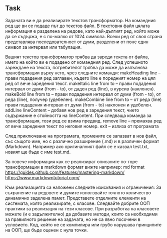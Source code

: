 ## Task

Задачата ви е да реализирате текстов трансформатор. На командния ред ще ви се подаде път до текстов файл. В текстовия файл цялата информация е разделена на редове, като най-дългият ред, който може да се съдържа, е с по-малко от 1024 символа. Всеки ред от своя страна представлява последователност от думи, разделени от поне един символ за интервал или табулация.

Вашият текстов трансформатор трябва да зареди текста от файла, името на който ви е подадено от командния ред. След успешното зареждане на текста, потребителят трябва да може да изпълнява трансформации върху него, чрез следните команди:
makeHeading line – прави подадения ред заглавен, където line е поредният номер на цял ред от вече заредения текст. 
makeItalic line from to – прави подадения интервал от думи (from - to), от даден ред (line), в курсив (наклонен).
makeBold line from to – прави подадения интервал от думи (from - to), от реда (line), получер (удебелен).
makeCombine  line from to – от реда (line) прави подадения интервал от думи (from - to) наклонен и удебелен.
addLine lineContent – добавя нов ред в заредения текст, чието съдържание е стойността на lineContent. При следваща команда за трансформация, този ред се взима предвид.
remove line – премахва ред от вече заредения текст по неговия номер.
exit – излиза от програмата

След приключване на програмата, промените се запазват в нов файл, със същото име, но с различно разширение (.md) и в различен формат (Markdown). Например ако оригиналният файл се е казвал test.txt, новият ще бъде с име test.md.

За повече информация как се реализират описаните по-горе трансформации в markdown формат вижте например:
md format
https://guides.github.com/features/mastering-markdown/
https://www.markdowntutorial.com/

Към реализацията са наложени следните изисквания и ограничения:
За съхранение на редовете и думите използвайте точното количество динамично заделена памет.
Представете отделните елементи на системата, която реализирате, с класове.
Следвайте добрите ООП практики за реализация на тези класове.
При разработка на класовете можете (и е задължително) да добавите методи, които са необходими за правилното решение на задачата, но не са явно посочени в условието.
Код, който не се компилира или грубо нарушава принципите на ООП, ще бъде оценен с нула точки.
